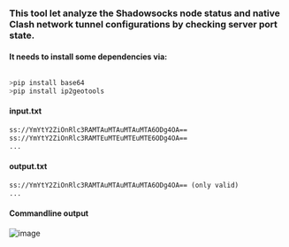 ### This tool let analyze the Shadowsocks node status and native Clash network tunnel configurations by checking server port state.
#### It needs to install some dependencies via:

```python

>pip install base64
>pip install ip2geotools
```

#### input.txt
```txt
ss://YmYtY2ZiOnRlc3RAMTAuMTAuMTAuMTA6ODg4OA==
ss://YmYtY2ZiOnRlc3RAMTEuMTEuMTEuMTE6ODg4OA==
...
```
#### output.txt
```txt
ss://YmYtY2ZiOnRlc3RAMTAuMTAuMTAuMTA6ODg4OA== (only valid)
...
```
#### Commandline output
![image](https://user-images.githubusercontent.com/50175239/171719567-05a54c0c-72c7-4620-9624-bf7cfe72e3a4.png)
